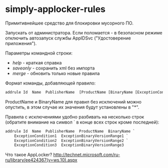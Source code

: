 # simply-applocker-rules

Примитивнейшее средство для блокировки мусорного ПО.

Запускать от администратора. Если поломается - в безопасном режиме отключить автозапуск службы AppIDSvc ("Удостоверение приложения").

Параметры командной строки:
* *help* - краткая справка
* *saveonly* - сохранить xml без импорта
* *merge* - обновить только новые правила

Формат команды, добавляющей правило:
```bat
addrule Id  Name  PublisherName  [ProductName [BinaryName [ExceptionCondition1 ExceptionBinaryVersionRange1 [ExceptionCondition2 ExceptionBinaryVersionRange2 [...]]]]]
```

ProductName и BinaryName для правил без исключений можно опустить, в этом случае их значения будут установлены в "*".

Правила с исключениями удобно разбивать на несколько строк (обратите внимание на символ ` в конце всех строк кроме последней):
```bat
addrule Id  Name  PublisherName  ProductName  BinaryName `
	ExceptionCondition1  ExceptionBinaryVersionRange1 `
	ExceptionCondition2  ExceptionBinaryVersionRange2 `
	ExceptionCondition3  ExceptionBinaryVersionRange3
```

Что такое AppLocker? http://technet.microsoft.com/ru-ru/library/ee424367(v=ws.10).aspx
